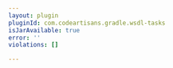 ```yaml
---
layout: plugin
pluginId: com.codeartisans.gradle.wsdl-tasks
isJarAvailable: true
error: ''
violations: []

---
```


